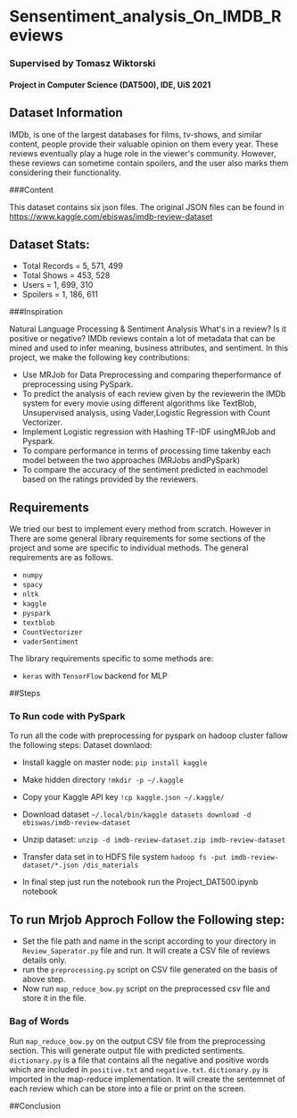 # Sensentiment_analysis_On_IMDB_Reviews

### Supervised by Tomasz Wiktorski
#### Project in Computer Science (DAT500), IDE, UiS 2021 



## Dataset Information

IMDb, is one of the largest databases for films, tv-shows, and similar content, people provide their valuable opinion on them every year. These reviews eventually play a huge role in the viewer's community. However, these reviews can sometime contain spoilers, and the user also marks them considering their functionality.


###Content

This dataset contains six json files. The original JSON files can be found in https://www.kaggle.com/ebiswas/imdb-review-dataset

## Dataset Stats:
* Total Records = 5, 571, 499
* Total Shows = 453, 528
* Users = 1, 699, 310
* Spoilers = 1, 186, 611

###Inspiration

Natural Language Processing & Sentiment Analysis
What's in a review? Is it positive or negative? IMDb reviews contain a lot of metadata that can be mined and used to infer meaning, business attributes, and sentiment.
In this project, we make the following key contributions:

* Use MRJob for Data Preprocessing and comparing theperformance of preprocessing using PySpark.
* To predict the analysis of each review given by the reviewerin the IMDb system for every movie using different algorithms like TextBlob, Unsupervised analysis, using Vader,Logistic Regression with Count Vectorizer.
* Implement Logistic regression with Hashing TF-IDF usingMRJob and Pyspark.
* To compare performance in terms of processing time takenby each model between the two approaches (MRJobs andPySpark)
* To compare the accuracy of the sentiment predicted in eachmodel based on the ratings provided by the reviewers.

## Requirements

We tried our best to implement every method from scratch. However in There are some general library requirements for some sections of the project and some are specific to individual methods. The general requirements are as follows.
* `numpy`
* `spacy`
* `nltk`
* `kaggle`
* `pyspark`
* `textblob`
* `CountVectorizer`
* `vaderSentiment`


The library requirements specific to some methods are:
* `keras` with `TensorFlow` backend for  MLP


##Steps


### To Run code with PySpark

To run all the code with preprocessing for pyspark on hadoop cluster fallow the following steps:
Dataset downlaod:
* Install kaggle on master node: 
`pip install kaggle`

* Make hidden directory
`!mkdir -p ~/.kaggle`

* Copy your Kaggle API key 
`!cp kaggle.json ~/.kaggle/`

* Download dataset
`~/.local/bin/kaggle datasets download -d ebiswas/imdb-review-dataset`

* Unzip dataset:
`unzip -d imdb-review-dataset.zip imdb-review-dataset`

* Transfer data set in to HDFS file system 
`hadoop fs -put imdb-review-dataset/*.json /dis_materials`

* In final step just run the notebook
run the Project_DAT500.ipynb notebook 


## To run Mrjob Approch Follow the Following step:

* Set the file path and name in the script according to your directory in `Review_Saperator.py` file and run. It will create a CSV file of reviews details only.
* run the `preprocessing.py` script on CSV file generated on the basis of above step.
* Now run `map_reduce_bow.py` script on the preprocessed csv file and store it in the file.  



### Bag of Words

Run `map_reduce_bow.py` on the output CSV file from the preprocessing section. This will generate output file with predicted sentiments. `dictionary.py` is a file that contains all the negative and positive words which are included in `positive.txt` and `negative.txt`. `dictionary.py` is imported in the map-reduce implementation. It will create the sentemnet of each review which can be store into a file or print on the screen. 



##Conclusion










 






